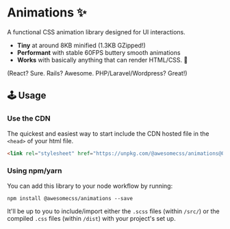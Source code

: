 # Animations :sparkles:

A functional CSS animation library designed for UI interactions.

* **Tiny** at around 8KB minified (1.3KB GZipped!)
* **Performant** with stable 60FPS buttery smooth animations
* **Works** with basically anything that can render HTML/CSS. 🙌

(React? Sure. Rails? Awesome. PHP/Laravel/Wordpress? Great!)


## 🕹 Usage

### Use the CDN

The quickest and easiest way to start include the CDN hosted file in the `<head>` of your html file.

```html
<link rel="stylesheet" href="https://unpkg.com/@awesomecss/animations@0.0.2/dist/animations.min.css" />
```


### Using npm/yarn

You can add this library to your node workflow by running:

```
npm install @awesomecss/animations --save
```

It'll be up to you to include/import either the `.scss` files (within `/src/`) or the compiled `.css` files (within `/dist`) with your project's set up.

